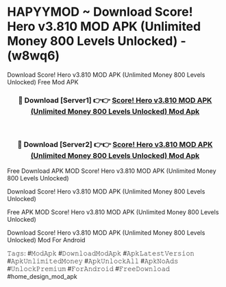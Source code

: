# HAPYYMOD ~ Download Score! Hero v3.810 MOD APK (Unlimited Money 800 Levels Unlocked) - (w8wq6)
Download Score! Hero v3.810 MOD APK (Unlimited Money 800 Levels Unlocked) Free Mod APK

<div align="center">
<h3>🔴 Download [Server1] 👉👉 <a href="https://apk-comot.site?title=Score!_Hero_v3.810_MOD_APK_(Unlimited_Money_800_Levels_Unlocked)">Score! Hero v3.810 MOD APK (Unlimited Money 800 Levels Unlocked) Mod Apk</a></h3><br>

<h3>🔴 Download [Server2] 👉👉 <a href="https://apk-comot.site?title=Score!_Hero_v3.810_MOD_APK_(Unlimited_Money_800_Levels_Unlocked)">Score! Hero v3.810 MOD APK (Unlimited Money 800 Levels Unlocked) Mod Apk</a></h3>
</div>


Free Download APK MOD Score! Hero v3.810 MOD APK (Unlimited Money 800 Levels Unlocked)

Download Score! Hero v3.810 MOD APK (Unlimited Money 800 Levels Unlocked) 

Free APK MOD Score! Hero v3.810 MOD APK (Unlimited Money 800 Levels Unlocked) 

Download Score! Hero v3.810 MOD APK (Unlimited Money 800 Levels Unlocked) Mod For Android

𝚃𝚊𝚐𝚜: #𝙼𝚘𝚍𝙰𝚙𝚔 #𝙳𝚘𝚠𝚗𝚕𝚘𝚊𝚍𝙼𝚘𝚍𝙰𝚙𝚔 #𝙰𝚙𝚔𝙻𝚊𝚝𝚎𝚜𝚝𝚅𝚎𝚛𝚜𝚒𝚘𝚗 #𝙰𝚙𝚔𝚄𝚗𝚕𝚒𝚖𝚒𝚝𝚎𝚍𝙼𝚘𝚗𝚎𝚢 #𝙰𝚙𝚔𝚄𝚗𝚕𝚘𝚌𝚔𝙰𝚕𝚕 #𝙰𝚙𝚔𝙽𝚘𝙰𝚍𝚜 #𝚄𝚗𝚕𝚘𝚌𝚔𝙿𝚛𝚎𝚖𝚒𝚞𝚖 #𝙵𝚘𝚛𝙰𝚗𝚍𝚛𝚘𝚒𝚍 #𝙵𝚛𝚎𝚎𝙳𝚘𝚠𝚗𝚕𝚘𝚊𝚍 #home_design_mod_apk